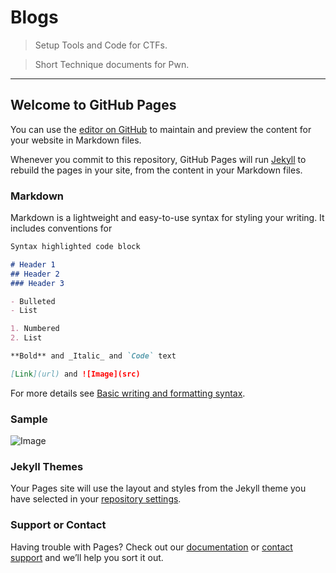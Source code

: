 # Blogs
>Setup Tools and Code for CTFs.

>Short Technique documents for Pwn.
-------------------------------------------------------------------------------------------------------------------------------------

## Welcome to GitHub Pages

You can use the [editor on GitHub](https://github.com/l1j9m4-0n1/Blog/edit/main/README.md) to maintain and preview the content for your website in Markdown files.

Whenever you commit to this repository, GitHub Pages will run [Jekyll](https://jekyllrb.com/) to rebuild the pages in your site, from the content in your Markdown files.

### Markdown

Markdown is a lightweight and easy-to-use syntax for styling your writing. It includes conventions for

```markdown
Syntax highlighted code block

# Header 1
## Header 2
### Header 3

- Bulleted
- List

1. Numbered
2. List

**Bold** and _Italic_ and `Code` text

[Link](url) and ![Image](src)
```

For more details see [Basic writing and formatting syntax](https://docs.github.com/en/github/writing-on-github/getting-started-with-writing-and-formatting-on-github/basic-writing-and-formatting-syntax).

### Sample
![Image](https://github.com/l1j9m4-0n1/Blog/blob/main/sample_Markdown.png)

### Jekyll Themes

Your Pages site will use the layout and styles from the Jekyll theme you have selected in your [repository settings](https://github.com/l1j9m4-0n1/Blog/settings/pages).

### Support or Contact

Having trouble with Pages? Check out our [documentation](https://docs.github.com/categories/github-pages-basics/) or [contact support](https://support.github.com/contact) and we’ll help you sort it out.
